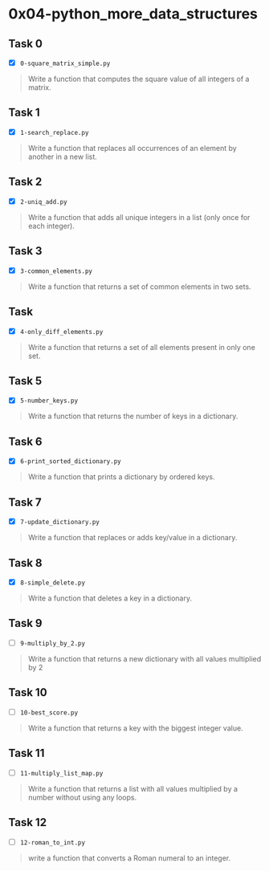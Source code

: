 # 0x04-python_more_data_structures

## Task 0
- [x] `0-square_matrix_simple.py`
> Write a function that computes the square value of all integers of a matrix.

## Task 1
- [x] `1-search_replace.py`
> Write a function that replaces all occurrences of an element by another in a new list.

## Task 2
- [x] `2-uniq_add.py`
> Write a function that adds all unique integers in a list (only once for each integer).

## Task 3
- [x] `3-common_elements.py`
> Write a function that returns a set of common elements in two sets.

## Task
- [x] `4-only_diff_elements.py`
> Write a function that returns a set of all elements present in only one set.

## Task 5
- [x] `5-number_keys.py`
> Write a function that returns the number of keys in a dictionary.

## Task 6
- [x] `6-print_sorted_dictionary.py`
> Write a function that prints a dictionary by ordered keys.

## Task 7
- [x] `7-update_dictionary.py`
> Write a function that replaces or adds key/value in a dictionary.

## Task 8
- [x] `8-simple_delete.py`
> Write a function that deletes a key in a dictionary.

## Task 9
- [ ] `9-multiply_by_2.py`
> Write a function that returns a new dictionary with all values multiplied by 2

## Task 10
- [ ] `10-best_score.py`
> Write a function that returns a key with the biggest integer value.

## Task 11
- [ ] `11-multiply_list_map.py`
> Write a function that returns a list with all values multiplied by a number without using any loops.

## Task 12
- [ ] `12-roman_to_int.py`
> write a function that converts a Roman numeral to an integer.

